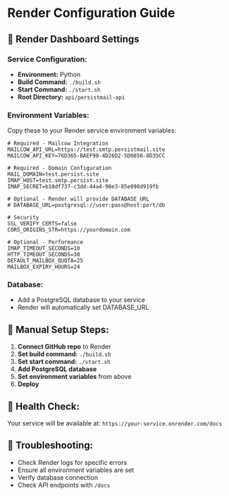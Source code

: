 # Render Configuration Guide

## 🚀 Render Dashboard Settings

### Service Configuration:
- **Environment:** Python
- **Build Command:** `./build.sh`
- **Start Command:** `./start.sh`
- **Root Directory:** `api/persistmail-api`

### Environment Variables:
Copy these to your Render service environment variables:

```
# Required - Mailcow Integration
MAILCOW_API_URL=https://test.smtp.persistmail.site
MAILCOW_API_KEY=76D365-BAEF98-4D26D2-5D0856-8D35CC

# Required - Domain Configuration  
MAIL_DOMAIN=test.persist.site
IMAP_HOST=test.smtp.persist.site
IMAP_SECRET=b18df737-c3dd-44a4-98e3-85e098d919fb

# Optional - Render will provide DATABASE_URL
# DATABASE_URL=postgresql://user:pass@host:port/db

# Security
SSL_VERIFY_CERTS=false
CORS_ORIGINS_STR=https://yourdomain.com

# Optional - Performance
IMAP_TIMEOUT_SECONDS=10
HTTP_TIMEOUT_SECONDS=30
DEFAULT_MAILBOX_QUOTA=25
MAILBOX_EXPIRY_HOURS=24
```

### Database:
- Add a PostgreSQL database to your service
- Render will automatically set DATABASE_URL

## 🔧 Manual Setup Steps:

1. **Connect GitHub repo** to Render
2. **Set build command:** `./build.sh`
3. **Set start command:** `./start.sh`
4. **Add PostgreSQL database**
5. **Set environment variables** from above
6. **Deploy**

## 🏥 Health Check:
Your service will be available at: `https://your-service.onrender.com/docs`

## 🐛 Troubleshooting:

- Check Render logs for specific errors
- Ensure all environment variables are set
- Verify database connection
- Check API endpoints with `/docs`
